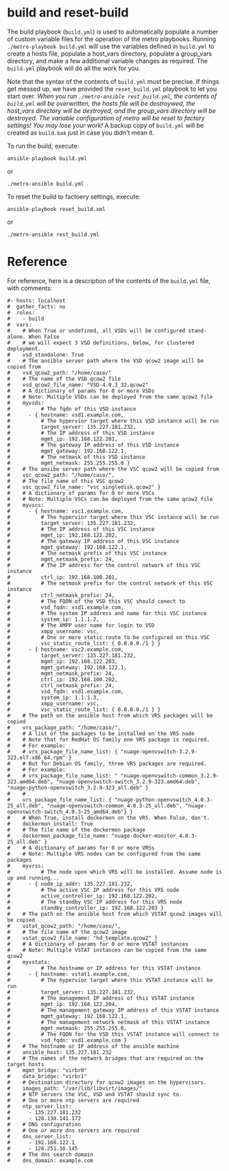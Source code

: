 # build and reset-build

The build playbook (`build.yml`) is used to automatically populate a number of custom variable files for the operation of the metro playbooks. Running `./metro-playbook build.yml` will use the variables defined in `build.yml` to create a hosts file, populate a host_vars directory, populate a group_vars directory, and make a few additional variable changes as required. The `build.yml` playbook will do all the work for you.

Note that the syntax of the contents of `build.yml` must be precise. If things get messed up, we have provided the `reset_build.yml` playbook to let you start over. *When you run `./metro-ansible rest_build.yml`, the contents of `build.yml` will be overwritten, the hosts file will be destroywed, the host_vars directory will be destroyed, and the group_vars directory will be destroyed. The variable configuration of metro will be reset to factory settings! You may lose your work!* A backup copy of `build.yml` will be created as `build.bak` just in case you didn't mean it.

To run the build, execute:

`ansible-playbook build.yml`

or

`./metro-ansible build.yml`

To reset the build to factoery settings, execute:

`ansible-playbook reset_build.xml`

or

`./metro-ansible rest_build.yml`

# Reference

For reference, here is a description of the contents of the `build.yml` file, with comments:

```
#- hosts: localhost
#  gather_facts: no
#  roles:
#    - build
#  vars:
#    # When True or undefined, all VSDs will be configured stand-alone. When False
#    # we will expect 3 VSD definitions, below, for clustered deployment.
#    vsd_standalone: True
#    # The ansible server path where the VSD qcow2 image will be copied from
#    vsd_qcow2_path: "/home/caso/"
#    # The name of the VSD qcow2 file
#    vsd_qcow2_file_name: "VSD-4.0.3_32.qcow2"
#    # A dictionary of params for 0 or more VSDs
#    # Note: Multiple VSDs can be deployed from the same qcow2 file
#    myvsds:
#          # The fqdn of this VSD instance
#      - { hostname: vsd1.example.com,
#          # The hypervior target where this VSD instance will be run
#          target_server: 135.227.181.232,
#          # The IP address of this VSD instance
#          mgmt_ip: 192.168.122.201,
#          # The gateway IP address of this VSD instance
#          mgmt_gateway: 192.168.122.1,
#          # The netmask of this VSD instance
#          mgmt_netmask: 255.255.255.0 }
#    # The ansibe server path where the VSC qcow2 will be copied from
#    vsc_qcow2_path: "/home/caso/",
#    # The file name of this VSC qcow2
#    vsc_qcow2_file_name: "vsc_singledisk.qcow2" }
#    # A dictionary of params for 0 or more VSCs
#    # Note: Multiple VSCs can be deployed from the same qcow2 file
#    myvscs:
#      - { hostname: vsc1.example.com,
#          # The hypervior target where this VSC instance will be run
#          target_server: 135.227.181.232,
#          # The IP address of this VSC instance
#          mgmt_ip: 192.168.122.202,
#          # The gateway IP address of this VSC instance
#          mgmt_gateway: 192.168.122.1,
#          # The netmask prefix of this VSC instance
#          mgmt_netmask_prefix: 24,
#          # The IP address for the control network of this VSC instance
#          ctrl_ip: 192.168.100.201,
#          # The netmask prefix for the control network of this VSC instance
#          ctrl_netmask_prefix: 24,
#          # The FQDN of the VSD this VSC should conect to
#          vsd_fqdn: vsd1.example.com,
#          # The system IP address and name for this VSC instance
#          system_ip: 1.1.1.2,
#          # The XMPP user name for login to VSD
#          xmpp_username: vsc,
#          # One or more static route to be configured on this VSC
#          vsc_static_route_list: { 0.0.0.0./1 } }
#      - { hostname: vsc2.example.com,
#          target_server: 135.227.181.232,
#          mgmt_ip: 192.168.122.203,
#          mgmt_gateway: 192.168.122.1,
#          mgmt_netmask_prefix: 24,
#          ctrl_ip: 192.168.100.202,
#          ctrl_netmask_prefix: 24,
#          vsd_fqdn: vsd1.example.com,
#          system_ip: 1.1.1.3,
#          xmpp_username: vsc,
#          vsc_static_route_list: { 0.0.0.0./1 } }
#    # The path on the ansible host from which VRS packages will be copied
#    vrs_package_path: "/home/caso/",
#    # A list of the packages to be installed on the VRS node
#    # Note that for RedHat OS family one VRS package is required.
#    # For example:
#    # vrs_package_file_name_list: { "nuage-openvswitch-3.2.9-323.el7.x86_64.rpm" }
#    # But for Debian OS family, three VRS packages are required.
#    # For example:
#    # vrs_package_file_name_list: " "nuage-openvswitch-common_3.2.9-323.amd64.deb", "nuage-openvswitch-switch_3.2.9-323.amd64.deb", "nuage-python-openvswitch_3.2.9-323_all.deb" } 
#    #
#    vrs_package_file_name_list: { "nuage-python-openvswitch_4.0.3-25_all.deb", "nuage-openvswitch-common_4.0.3-25_all.deb", "nuage-openvswitch-switch_4.0.3-25_amd64.deb"} }
#    # When True, install dockermon on the VRS. When False, don't.
#    dockermon_install: True
#    # The file name of the dockermon package
#    dockermon_package_file_name: "nuage-docker-monitor_4.0.3-25_all.deb" }
#    # A dictionary of params for 0 or more VRSs
#    # Note: Multiple VRS nodes can be configured from the same packages
#    myvrss:
#          # The node upon which VRS will be installed. Assume node is up and running...
#      - { node_ip_addr: 135.227.181.232,
#          # The active VSC IP address for this VRS node
#          active_controller_ip: 192.168.122.202,
#          # The standby VSC IP address for this VRS node
#          standby_controller_ip: 192.168.122.203 }
#    # The path on the ansible host from which VSTAT qcow2 images will be copied
#    vstat_qcow2_path: "/home/caso/",
#    # The file name of the qcow2 image
#    vstat_qcow2_file_name: "hd_template.qcow2" }
#    # A dictionary of params for 0 or more VSTAT instances
#    # Note: Multiple VSTAT instances can be copied from the same qcow2
#    myvstats:
#          # The hostname or IP address for this VSTAT instance
#      - { hostname: vstat1.example.com,
#          # The hypervior target where this VSTAT instance will be run
#          target_server: 135.227.181.232,
#          # The management IP address of this VSTAT instance
#          mgmt_ip: 192.168.122.204,
#          # The management gateway IP address of this VSTAT instance
#          mgmt_gateway: 192.168.122.1,
#          # The management network netmask of this VSTAT instance
#          mgmt_netmask: 255.255.255.0,
#          # The FQDN for the VSD this VSTAT instance will connect to
#          vsd_fqdn: vsd1.example.com }
#    # The hostname or IP address of the ansible machine
#    ansible_host: 135.227.181.232
#    # The names of the network bridges that are required on the target hosts
#    mgmt_bridge: "virbr0"
#    data_bridge: "virbr1"
#    # Destination directory for qcow2 images on the hypervisors.
#    images_path: "/var/lib/libvirt/images/"
#    # NTP servers the VSC, VSD and VSTAT should sync to.
#    # One or more ntp servers are required
#    ntp_server_list:
#      - 135.227.181.232
#      - 128.138.141.172
#    # DNS configuration
#    # One or more dns servers are required
#    dns_server_list:
#      - 192.168.122.1
#      - 128.251.10.145
#    # The dns search domain
#    dns_domain: example.com
```
